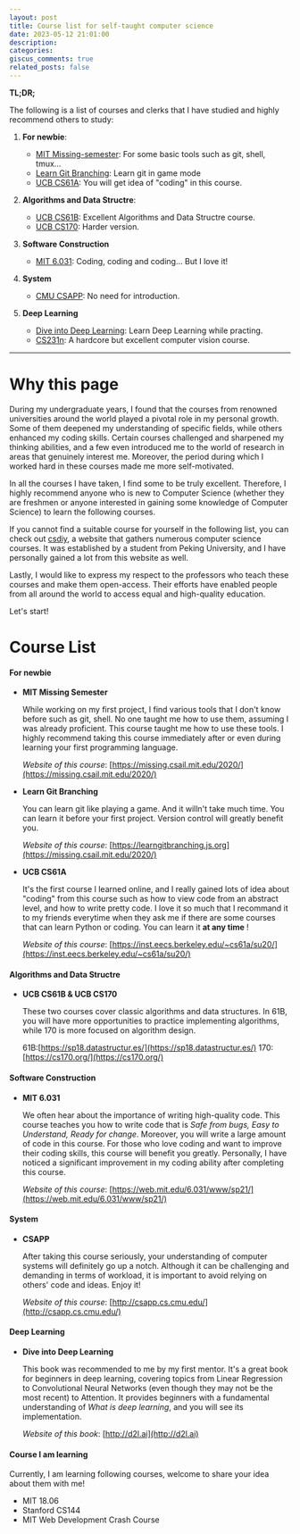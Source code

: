 ```yaml
---
layout: post
title: Course list for self-taught computer science
date: 2023-05-12 21:01:00
description:
categories:
giscus_comments: true
related_posts: false
---
```


**TL;DR;**

The following is a list of courses and clerks that I have studied and highly recommend others to study:

1. **For newbie**:
    - [MIT Missing-semester](https://missing.csail.mit.edu/2020/): For some basic tools such as git, shell, tmux...
    - [Learn Git Branching](https://learngitbranching.js.org): Learn git in game mode
    - [UCB CS61A](https://inst.eecs.berkeley.edu/~cs61a/su20/): You will get idea of "coding" in this course.

2. **Algorithms and Data Structre**:
    - [UCB CS61B](https://sp18.datastructur.es/): Excellent Algorithms and Data Structre course.
    - [UCB CS170](https://cs170.org/): Harder version.

3. **Software Construction**
    - [MIT 6.031](https://web.mit.edu/6.031/www/sp21/): Coding, coding and coding... But I love it!

4. **System**
    - [CMU CSAPP](http://csapp.cs.cmu.edu/): No need for introduction.

5. **Deep Learning**
    - [Dive into Deep Learning](http://d2l.ai): Learn Deep Learning while practing.
    - [CS231n](http://cs231n.stanford.edu): A hardcore but excellent computer vision course.

<!-- 1. **Book**: Dive into deep Learning
1. **CMU**: CSAPP
2. **MIT**: 6.031-Software Construction, Missing-semester
3. **Standford**: CS231n
4. **UCB**: CS61a, CS61b, CS170 -->

---

# Why this page

During my undergraduate years, I found that the courses from renowned universities around the world played a pivotal role in my personal growth. Some of them deepened my understanding of specific fields, while others enhanced my coding skills. Certain courses challenged and sharpened my thinking abilities, and a few even introduced me to the world of research in areas that genuinely interest me. Moreover, the period during which I worked hard in these courses made me more self-motivated.

In all the courses I have taken, I find some to be truly excellent. Therefore, I highly recommend anyone who is new to Computer Science (whether they are freshmen or anyone interested in gaining some knowledge of Computer Science) to learn the following courses.

If you cannot find a suitable course for yourself in the following list, you can check out [csdiy](https://csdiy.wiki), a website that gathers numerous computer science courses. It was established by a student from Peking University, and I have personally gained a lot from this website as well.

Lastly, I would like to express my respect to the professors who teach these courses and make them open-access. Their efforts have enabled people from all around the world to access equal and high-quality education.

Let's start!

# Course List

#### For newbie

- **MIT Missing Semester**
  
  While working on my first project, I find various tools that I don't know before such as git, shell. No one taught me how to use them, assuming I was already proficient. This course taught me how to use these tools. I highly recommend taking this course immediately after or even during learning your first programming language.

  _Website of this course_: [https://missing.csail.mit.edu/2020/](https://missing.csail.mit.edu/2020/)

- **Learn Git Branching**

  You can learn git like playing a game. And it willn't take much time. You can learn it before your first project. Version control will greatly benefit you.

  _Website of this course_: [https://learngitbranching.js.org](https://missing.csail.mit.edu/2020/)

- **UCB CS61A**

  It's the first course I learned online, and I really gained lots of idea about "coding" from this course such as how to view code from an abstract level, and how to write pretty code. I love it so much that I recommand it to my friends everytime when they ask me if there are some courses that can learn Python or coding. You can learn it **at any time** !

  _Website of this course_: [https://inst.eecs.berkeley.edu/~cs61a/su20/](https://inst.eecs.berkeley.edu/~cs61a/su20/)

#### Algorithms and Data Structre

- **UCB CS61B & UCB CS170**

  These two courses cover classic algorithms and data structures. In 61B, you will have more opportunities to practice implementing algorithms, while 170 is more focused on algorithm design.

  61B:[https://sp18.datastructur.es/](https://sp18.datastructur.es/)
  170:[https://cs170.org/](https://cs170.org/)

#### Software Construction

- **MIT 6.031**

  We often hear about the importance of writing high-quality code. This course teaches you how to write code that is _Safe from bugs, Easy to Understand, Ready for change_. Moreover, you will write a large amount of code in this course. For those who love coding and want to improve their coding skills, this course will benefit you greatly. Personally, I have noticed a significant improvement in my coding ability after completing this course.

  _Website of this course_: [https://web.mit.edu/6.031/www/sp21/](https://web.mit.edu/6.031/www/sp21/)

#### System

- **CSAPP**
  
  After taking this course seriously, your understanding of computer systems will definitely go up a notch. Although it can be challenging and demanding in terms of workload, it is important to avoid relying on others' code and ideas. Enjoy it!

  _Website of this course_: [http://csapp.cs.cmu.edu/](http://csapp.cs.cmu.edu/)

#### Deep Learning

- **Dive into Deep Learning**

  This book was recommended to me by my first mentor. It's a great book for beginners in deep learning, covering topics from Linear Regression to Convolutional Neural Networks (even though they may not be the most recent) to Attention. It provides beginners with a fundamental understanding of _What is deep learning_, and you will see its implementation.

  _Website of this book_: [http://d2l.ai](http://d2l.ai)

#### Course I am learning

Currently, I am learning following courses, welcome to share your idea about them with me!

- MIT 18.06
- Stanford CS144
- MIT Web Development Crash Course
